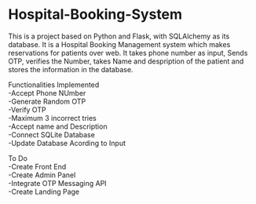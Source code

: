 # Hospital-Booking-System

This is a project based on Python and Flask, with SQLAlchemy as its database.
It is a Hospital Booking Management system which makes reservations for patients over web.
It takes phone number as input, Sends OTP, verifies the Number, takes Name and despription of the patient and stores the information in the database.

Functionalities Implemented  
  -Accept Phone NUmber  
  -Generate Random OTP  
  -Verify OTP  
  -Maximum 3 incorrect tries  
  -Accept name and Description  
  -Connect SQLite Database  
  -Update Database Acording to Input  
 
 To Do  
  -Create Front End  
  -Create Admin Panel  
  -Integrate OTP Messaging API  
  -Create Landing Page  
